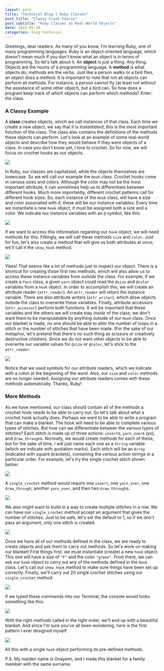 ```yaml
---
layout: post
title: "Technical Blog | Ruby Classes"
post_title: "Classy Crash Course"
post_subtitle: "Ruby Classes as Real-World Objects"
date: 2015-05-10
categories: blog technical
---
```


<p>
   Greetings, dear readers. As many of you know, I'm learning Ruby, one of many programming languages. Ruby is an object-oriented language, which doesn't mean much if you don't know what an object is in terms of programming. So let's talk about it. An <b>object</b> is just a thing. Any thing. Objects are the nouns of a programming language. A <b>method</b> is what objects do; methods are the verbs. Just like a person walks or a bird flies, an object <i>does</i> a method. It is important to note that not all objects can perform all methods. For instance, a person cannot fly (at least not without the assistance of some other object), but a bird can. So how does a program keep track of which objects can perform which methods? Enter: the class.
</p>
<h3>A Classy Example</h3>
<p>
  A <b>class</b> creates objects, which we call instances of that class. Each time we create a new object, we say that it is <i>instantiated</i>; this is the most important function of the class. The class also contains the definitions of the methods these objects can perform. Let's look at an example of some real-world objects and describe how they would behave if they were objects of a class. In case you don't know yet, I love to crochet. So for now, we will focus on crochet hooks as our objects.
</p>
<pre><img src="/imgs/hook-class-1.png" /></pre>
<p>
  In Ruby, our classes are capitalized, while the objects themselves are lowercase. So we will call our example the <code>Hook</code> class. Crochet hooks come in various sizes and colors. Although the color may not be the most important attribute, it can sometimes help us to differentiate between different hooks. Much more importantly, different crochet patterns call for different hook sizes. So, each instance of the <code>Hook</code> class, will have a size and color associated with it; these will be our instance variables. Every time we instantiate a new <code>hook</code> object, it must be assigned both a size and a color. We indicate our instance variables with an <code>@</code> symbol, like this:
  <pre><img src="/imgs/hook-class-2.png" /></pre>
  If we want to access this information regarding our <code>hook</code> object, we will need methods for this. Fittingly, we will call these methods <code>size</code> and <code>color</code>. Just for fun, let's also create a method that will give us both attributes at once; we'll call it the <code>show_hook</code> method.
  <pre><img src="/imgs/hook-class-3.png" /></pre>
</p>
<p>
  Yikes! That seems like a lot of methods just to inspect our object. There is a shortcut for creating those first two methods, which will also allow us to access these instance variables from <i>outside</i> the class. For example, if we create a <code>Yarn</code> class, a given <code>yarn</code> object could read the <code>@size</code> and <code>@color</code> variables from a <code>hook</code> object. In order to accomplish this, we will create an attribute reader (<code>attr_reader</code>). An <code>attr_reader</code> will return the instance variable. There are also attribute writers (<code>attr_writer</code>), which allow objects outside the class to overwrite these variables. Finally, attribute accessors (<code>attr_accessor</code>) perform both functions. It will be important that these variables and the others we will create stay <i>inside</i> of the class; we don't want them to be manipulatable by anything outside of our <code>Hook</code> class. Once our blanket is made, no one should be able to alter the number of loops in a stitch or the number of stitches that have been made. (For the sake of our metaphor, let's pretend that there's no such thing as scissors or creatively destructive children). Since we do not want other objects to be able to overwrite our variable values for <code>@size</code> or <code>@color</code>, let's stick to the <code>attr_reader</code>:
  <pre><img src="/imgs/hook-class-4.png" /></pre>
  Notice that we used symbols for our attribute readers, which we indicate with a colon at the beginning of the word. Also, our <code>size</code> and <code>color</code> methods are no longer needed. Assigning our attribute readers comes with these methods automatically. Thanks, Ruby!
</p>
<h3>More Methods</h3>
<p>
  As we have mentioned, our class should contain all of the methods a crochet hook needs to be able to carry out. So let's talk about what a crochet hook actually does. Perhaps we want to be able to write a program that can make a blanket. The hook will need to be able to complete various types of stitches. But how can we differentiate between the various types of stitches? Each stitch is made up of three actions: <code>insert</code>s, <code>yarn_over</code>s (yo), and <code>draw_through</code>s. Normally, we would create methods for each of these, but for the sake of time, I will just name each one as a <code>String</code> variable (which we indicate with quotation marks). Each stitch will be an <code>Array</code> (indicated with square brackets), containing the various action strings in a particular order. For example, let's try the single crochet stitch shown below:
  <pre><img src="/imgs/single-crochet.png" /></pre>
  A <code>single_crochet</code> method would require one <code>insert</code>, one <code>yarn_over</code>, one <code>draw_through</code>, another <code>yarn_over</code>, and then two <code>draw_through</code>s.
  <pre><img src="/imgs/hook-class-5.png" /></pre>
  We also might want to build in a way to create multiple stitches in a row. We can have our <code>single_crochet</code> method accept an argument that gives the number of stitches. Just to be safe, let's set the default to 1, so if we don't pass an argument, only one stitch is created.
  <pre><img src="/imgs/hook-class-6.png" /></pre>
</p>
<p>
  Once we have all of our methods defined in the class, we are ready to create objects and ask them to carry out methods. So let's work on making our blanket! First things first: we must instantiate (create) a new <code>hook</code> object. This one will have a size of <code>"F"</code> and the color <code>"green"</code>. From there, we can ask our <code>hook</code> object to carry out any of the methods defined in the <code>Hook</code> class. Let's call our <code>show_hook</code> method to make sure things have been set up correctly. Finally, we'll carry out 20 single crochet stitches using our <code>single_crochet</code> method.
  <pre><img src="/imgs/hook-class-7.png" /></pre>
  If we typed these commands into our Terminal, the console would looks something like this:
  <pre><img src="/imgs/hook-class-8.png" /></pre>
</p>
<p>
  With the right methods called in the right order, we'll end up with a beautiful blanket. And since I'm sure you've all been wondering, here is the first pattern I ever designed myself:
  <pre><img id="blanket" src="/imgs/onayemi-blanket-1.png" /></pre>
  All this with a single <code>hook</code> object performing its pre-defined methods.
</p>
<p>
  P.S. My maiden name is Onayemi, and I made this blanket for a family member with the same surname.
</p>